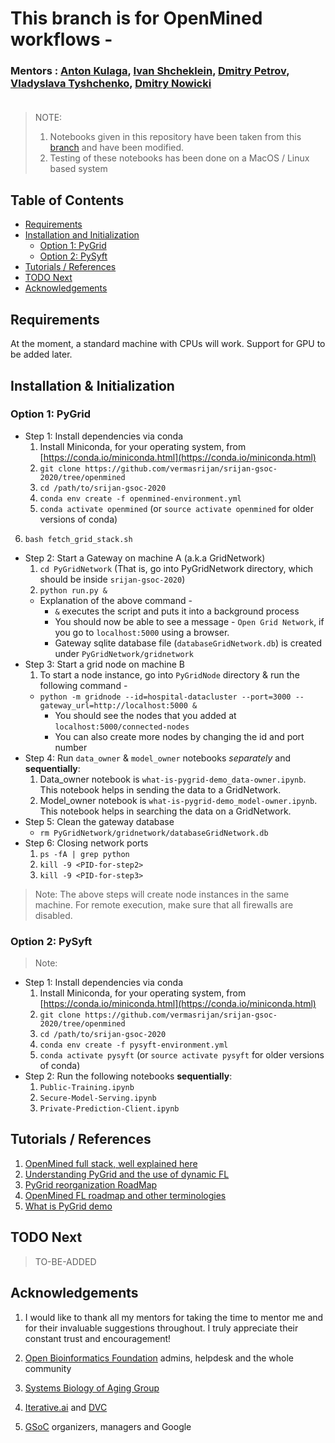 # This branch is for OpenMined workflows - 

### Mentors : [Anton Kulaga](https://www.linkedin.com/in/antonkulaga/?originalSubdomain=ro), [Ivan Shcheklein](https://www.linkedin.com/in/shcheklein/), [Dmitry Petrov](https://www.linkedin.com/in/dmitryleopetrov/), [Vladyslava Tyshchenko](https://www.linkedin.com/in/vladyslava-tyshchenko-296742125/?originalSubdomain=ua), [Dmitry Nowicki]()<br/><br/>
> NOTE: 
> 1. Notebooks given in this repository have been taken from this [branch](https://github.com/OpenMined/PySyft/tree/master/examples/tutorials) and have been modified.
> 2. Testing of these notebooks has been done on a MacOS / Linux based system
## Table of Contents

- [Requirements](#requirements)
- [Installation and Initialization](#installation-and-initialization)
  * [Option 1: PyGrid](#option-1-pygrid)
  * [Option 2: PySyft](#option-2-pysyft)
- [Tutorials / References](#tutorials--references)
- [TODO Next](#todo-next)
- [Acknowledgements](#acknowledgements)

## Requirements

At the moment, a standard machine with CPUs will work. 
Support for GPU to be added later.

## Installation & Initialization
### Option 1: PyGrid
- Step 1: Install dependencies via conda
    1. Install Miniconda, for your operating system, from [https://conda.io/miniconda.html](https://conda.io/miniconda.html)
    2. `git clone https://github.com/vermasrijan/srijan-gsoc-2020/tree/openmined`
    3. `cd /path/to/srijan-gsoc-2020`
    4. `conda env create -f openmined-environment.yml`
    5. `conda activate openmined` (or `source activate openmined` for older versions of conda)
6. `bash fetch_grid_stack.sh`
- Step 2: Start a Gateway on machine A (a.k.a GridNetwork)
    1. `cd PyGridNetwork` (That is, go into PyGridNetwork directory, which should be inside `srijan-gsoc-2020`)
    2. `python run.py &`
    - Explanation of the above command -  
        - `&` executes the script and puts it into a background process
        - You should now be able to see a message - `Open Grid Network`, if you go to `localhost:5000` using a browser.
        - Gateway sqlite database file (`databaseGridNetwork.db`) is created under `PyGridNetwork/gridnetwork`
- Step 3: Start a grid node on machine B
    1. To start a node instance, go into `PyGridNode` directory & run the following command - 
    - `python -m gridnode --id=hospital-datacluster --port=3000 --gateway_url=http://localhost:5000 &`
        - You should see the nodes that you added at `localhost:5000/connected-nodes`
        - You can also create more nodes by changing the id and port number
- Step 4: Run `data_owner` & `model_owner` notebooks _separately_ and __sequentially__:
    1. Data_owner notebook is `what-is-pygrid-demo_data-owner.ipynb`. This notebook helps in sending the data to a GridNetwork.
    2. Model_owner notebook is `what-is-pygrid-demo_model-owner.ipynb`. This notebook helps in searching the data on a GridNetwork.
- Step 5: Clean the gateway database
    - `rm PyGridNetwork/gridnetwork/databaseGridNetwork.db`
- Step 6: Closing network ports
    1. `ps -fA | grep python`
    2. `kill -9 <PID-for-step2>` 
    3. `kill -9 <PID-for-step3>`   
    
> Note: The above steps will create node instances in the same machine. For remote execution, make sure that all firewalls are disabled.
    
### Option 2: PySyft
> Note: 
- Step 1: Install dependencies via conda
    1. Install Miniconda, for your operating system, from [https://conda.io/miniconda.html](https://conda.io/miniconda.html)
    2. `git clone https://github.com/vermasrijan/srijan-gsoc-2020/tree/openmined`
    3. `cd /path/to/srijan-gsoc-2020`
    4. `conda env create -f pysyft-environment.yml`
    5. `conda activate pysyft` (or `source activate pysyft` for older versions of conda)
- Step 2: Run the following notebooks __sequentially__:
    1. `Public-Training.ipynb`
    2. `Secure-Model-Serving.ipynb`
    3. `Private-Prediction-Client.ipynb`

## Tutorials / References
1. [OpenMined full stack, well explained here](https://www.youtube.com/watch?v=NJBBE_SN90A)<br/>
2. [Understanding PyGrid and the use of dynamic FL](https://github.com/OpenMined/Roadmap/blob/master/web_and_mobile_team/projects/dynamic_federated_learning.md)<br/>
3. [PyGrid reorganization RoadMap](https://github.com/OpenMined/Roadmap/blob/master/web_and_mobile_team/projects/common/pygrid_reorganization.md)<br/>
4. [OpenMined FL roadmap and other terminologies](https://github.com/OpenMined/Roadmap/blob/master/web_and_mobile_team/projects/federated_learning.md)
5. [What is PyGrid demo](https://blog.openmined.org/what-is-pygrid-demo/)

## TODO Next
> TO-BE-ADDED

## Acknowledgements
1. I would like to thank all my mentors for taking the time to mentor me and for their invaluable suggestions throughout. I truly appreciate their constant trust and encouragement!<br/>

2. [Open Bioinformatics Foundation](https://www.open-bio.org/) admins, helpdesk and the whole community <br/>

3. [Systems Biology of Aging Group](http://www.aging-research.group/) <br/>

4. [Iterative.ai](https://iterative.ai/) and [DVC](https://dvc.org/) <br/>

5. [GSoC](https://summerofcode.withgoogle.com/) organizers, managers and Google 